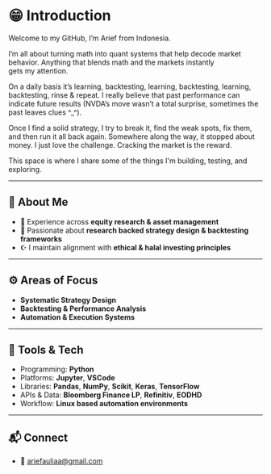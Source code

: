 
# 😁 Introduction

Welcome to my GitHub, I’m Arief from Indonesia.

I’m all about turning math into quant systems that help decode market behavior. Anything that blends math and the markets instantly gets my attention.

On a daily basis it’s learning, backtesting, learning, backtesting, learning, backtesting, rinse & repeat. I really believe that past performance can indicate future results (NVDA’s move wasn’t a total surprise, sometimes the past leaves clues ^_^).

Once I find a solid strategy, I try to break it, find the weak spots, fix them, and then run it all back again. Somewhere along the way, it stopped about money. I just love the challenge. Cracking the market is the reward.

This space is where I share some of the things I'm building, testing, and exploring.

---

## 🧠 About Me

- 💼 Experience across **equity research & asset management**
- 🧮 Passionate about **research backed strategy design & backtesting frameworks** 
- ☪️ I maintain alignment with **ethical & halal investing principles**

---

## ⚙️ Areas of Focus

- **Systematic Strategy Design**  
- **Backtesting & Performance Analysis**  
- **Automation & Execution Systems**  

---

## 🧰 Tools & Tech

- Programming: **Python**
- Platforms: **Jupyter**, **VSCode**  
- Libraries: **Pandas**, **NumPy**, **Scikit**, **Keras**, **TensorFlow**  
- APIs & Data: **Bloomberg Finance LP**, **Refinitiv**, **EODHD** 
- Workflow: **Linux based automation environments**

---

## 📬 Connect

- 📧 ariefauliaa@gmail.com
